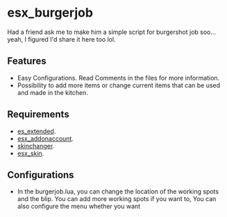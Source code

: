 # esx_burgerjob
Had a friend ask me to make him a simple script for burgershot job soo... yeah, I figured I'd share it here too lol.
## Features
* Easy Configurations. Read Comments in the files for more information.
* Possibility to add more items or change current items that can be used and made in the kitchen.

## Requirements
* [es_extended](https://github.com/esx-framework/es_extended/tree/v1-final).
* [esx_addonaccount](https://github.com/esx-framework/esx_addonaccount).
* [skinchanger](https://github.com/esx-framework/skinchanger).
* [esx_skin](https://github.com/esx-framework/esx_skin).

## Configurations
* In the burgerjob.lua, you can change the location of the working spots and the blip. You can add more working spots if you want to, You can also configure the menu whether you want
